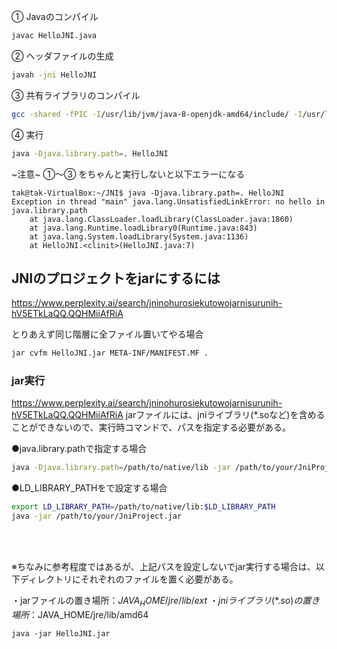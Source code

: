 ① Javaのコンパイル
```bash
javac HelloJNI.java
```
② ヘッダファイルの生成
```bash
javah -jni HelloJNI
```

③ 共有ライブラリのコンパイル
```bash
gcc -shared -fPIC -I/usr/lib/jvm/java-8-openjdk-amd64/include/ -I/usr/lib/jvm/java-8-openjdk-amd64/include/linux HelloJNIImpl.c -o libHelloJNIImpl.so
```
④ 実行
```bash
java -Djava.library.path=. HelloJNI
```
~注意~  ①～③ をちゃんと実行しないと以下エラーになる
```
tak@tak-VirtualBox:~/JNI$ java -Djava.library.path=. HelloJNI
Exception in thread "main" java.lang.UnsatisfiedLinkError: no hello in java.library.path
	at java.lang.ClassLoader.loadLibrary(ClassLoader.java:1860)
	at java.lang.Runtime.loadLibrary0(Runtime.java:843)
	at java.lang.System.loadLibrary(System.java:1136)
	at HelloJNI.<clinit>(HelloJNI.java:7)
```


## JNIのプロジェクトをjarにするには
https://www.perplexity.ai/search/jninohurosiekutowojarnisurunih-hV5ETkLaQQ.QQHMiiAfRiA

とりあえず同じ階層に全ファイル置いてやる場合
```bash
jar cvfm HelloJNI.jar META-INF/MANIFEST.MF .
```
### jar実行
https://www.perplexity.ai/search/jninohurosiekutowojarnisurunih-hV5ETkLaQQ.QQHMiiAfRiA
jarファイルには、jniライブラリ(*.soなど)を含めることができないので、実行時コマンドで、パスを指定する必要がある。

●java.library.pathで指定する場合
```bash
java -Djava.library.path=/path/to/native/lib -jar /path/to/your/JniProject.jar
```

●LD_LIBRARY_PATHをで設定する場合
```bash
export LD_LIBRARY_PATH=/path/to/native/lib:$LD_LIBRARY_PATH
java -jar /path/to/your/JniProject.jar
```
<br><br>


※ちなみに参考程度ではあるが、上記パスを設定しないでjar実行する場合は、以下ディレクトリにそれぞれのファイルを置く必要がある。

・jarファイルの置き場所：$JAVA_HOME/jre/lib/ext \
・jniライブラリ(*.so)の置き場所：$JAVA_HOME/jre/lib/amd64
```
java -jar HelloJNI.jar
```